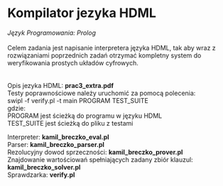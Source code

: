 # Kompilator jezyka HDML
<i>Język Programowania: Prolog</i> <br>
<br>
Celem zadania jest napisanie interpretera języka HDML, tak aby wraz z rozwiązaniami poprzednich zadań otrzymać kompletny system do weryfikowania prostych układów cyfrowych.
<br>
<br>
<br>
Opis jezyka HDML: <b>prac3_extra.pdf</b> <br>
Testy poprawnościowe należy uruchomić za pomocą polecenia: <br>
swipl -f verify.pl -t main PROGRAM TEST_SUITE <br>
gdzie: <br>
PROGRAM      jest ścieżką do programu w języku HDML <br>
TEST_SUITE   jest ścieżką do pliku z testami <br>

Interpreter: <b>kamil_breczko_eval.pl</b> <br>
Parser: <b>kamil_breczko_parser.pl</b> <br>
Rezolucyjny dowod sprzeczności: <b>kamil_breczko_prover.pl</b> <br>
Znajdowanie wartościowań spełniających zadany zbiór klauzul:  <b>kamil_breczko_solver.pl</b> <br>
Sprawdzarka: <b>verify.pl</b> <br>
<br>
<br>
<br>
